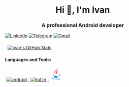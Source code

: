 <h1 align="center">Hi 👋, I'm Ivan</h1>
<h3 align="center">A professional Android developer</h3>

[![LinkedIn](https://img.shields.io/badge/LinkedIn-0077B5?style=style=for-the-badge&logo=linkedin&logoColor=white)](https://linkedin.com/in/dobrovolskyi-ivan)
[![Telegram](https://img.shields.io/badge/Telegram-4995BE?style=style=for-the-badgecolor=white&logo=telegram&&logoColor=white)](https://t.me/zloydi)
[![Gmail](https://img.shields.io/badge/Gmail-BB001B?style=flat&logo=gmail&logoColor=white)](mailto:ivan.dobrovolskyi.se@gmail.com)


<a href="https://github.com/zloy-di">
  <img align="center" style="margin:0.5rem" src="https://github-readme-stats.vercel.app/api?username=zloy-di&show_icons=true&line_height=27&count_private=true&title_color=ffffff&text_color=c9cacc&icon_color=0077B5&bg_color=1A2B34" alt="Ivan's GitHub Stats" />
</a>

**Languages and Tools:**
<p align="left">
 <a href="https://developer.android.com" target="_blank" rel="noreferrer"> <img src="https://upload.wikimedia.org/wikipedia/commons/3/31/Android_robot_head.svg" alt="android" width="40" height="40" style="vertical-align:down; margin:4px"/> </a>
<a href="https://kotlinlang.org" target="_blank" rel="noreferrer"> <img src="https://upload.wikimedia.org/wikipedia/commons/3/37/Kotlin_Icon_2021.svg" alt="kotlin" width="40" height="40" style="vertical-align:down; margin:4px"/> </a>
 <a href="https://www.java.com" target="_blank" rel="noreferrer"> <img src="https://raw.githubusercontent.com/devicons/devicon/master/icons/java/java-original.svg" alt="java" width="40" height="40" style="vertical-align:down; margin:4px"/> </a> 
 </p>


